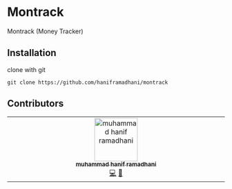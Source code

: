# Montrack

Montrack (Money Tracker)

## Installation

clone with git

```git
git clone https://github.com/haniframadhani/montrack
```

## Contributors

<!-- ALL-CONTRIBUTORS-LIST:START - Do not remove or modify this section -->
<!-- prettier-ignore-start -->
<!-- markdownlint-disable -->
<table>
  <tbody>
    <tr>
      <td align="center" valign="top" width="14.28%"><a href="https://haniframadhani.github.io/"><img src="https://avatars.githubusercontent.com/u/69223521?v=4?s=100" width="100px;" alt="muhammad hanif ramadhani"/><br /><sub><b>muhammad hanif ramadhani</b></sub></a><br /><a href="https://github.com/haniframadhani/montrack/commits?author=haniframadhani" title="Code">💻</a> <a href="#design-haniframadhani" title="Design">🎨</a></td>
    </tr>
  </tbody>
</table>

<!-- markdownlint-restore -->
<!-- prettier-ignore-end -->

<!-- ALL-CONTRIBUTORS-LIST:END -->
